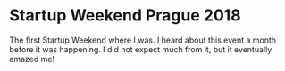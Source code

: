 # Startup Weekend Prague 2018

<!--date:2018-03-02--2018-03-04-->
<!--update:2018-06-29-->

The first Startup Weekend where I was. I heard about this event a month before it was happening. I did not expect much from it, but it eventually amazed me!
